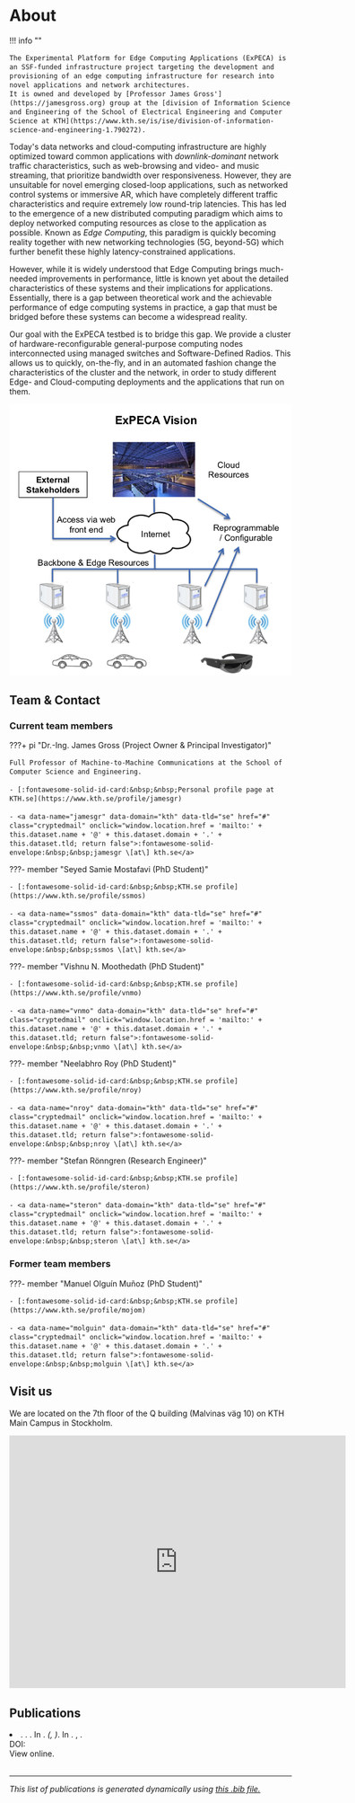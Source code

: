 # About

!!! info ""

    The Experimental Platform for Edge Computing Applications (ExPECA) is an SSF-funded infrastructure project targeting the development and provisioning of an edge computing infrastructure for research into novel applications and network architectures.
    It is owned and developed by [Professor James Gross'](https://jamesgross.org) group at the [division of Information Science and Engineering of the School of Electrical Engineering and Computer Science at KTH](https://www.kth.se/is/ise/division-of-information-science-and-engineering-1.790272).

Today's data networks and cloud-computing infrastructure are highly optimized toward common applications with *downlink-dominant* network traffic characteristics, such as web-browsing and video- and music streaming, that prioritize bandwidth over responsiveness.
However, they are unsuitable for novel emerging closed-loop applications, such as networked control systems or immersive AR, which have completely different traffic characteristics and require extremely low round-trip latencies.
This has led to the emergence of a new distributed computing paradigm which aims to deploy networked computing resources as close to the application as possible.
Known as *Edge Computing*, this paradigm is quickly becoming reality together with new networking technologies (5G, beyond-5G) which further benefit these highly latency-constrained applications.

However, while it is widely understood that Edge Computing brings much-needed improvements in performance, little is known yet about the detailed characteristics of these systems and their implications for applications.
Essentially, there is a gap between theoretical work and the achievable performance of edge computing systems in practice, a gap that must be bridged before these systems can become a widespread reality.

Our goal with the ExPECA testbed is to bridge this gap.
We provide a cluster of hardware-reconfigurable general-purpose computing nodes interconnected using managed switches and Software-Defined Radios.
This allows us to quickly, on-the-fly, and in an automated fashion change the characteristics of the cluster and the network, in order to study different Edge- and Cloud-computing deployments and the applications that run on them.

![](./assets/expeca_vision_2.png)

[^1]: ExPECA Vision Image courtesy of [jamesgross.org](https://www.jamesgross.org/research/expeca/).

## Team & Contact
### Current team members

???+ pi "Dr.-Ing. James Gross (Project Owner & Principal Investigator)"

    Full Professor of Machine-to-Machine Communications at the School of Computer Science and Engineering.

    - [:fontawesome-solid-id-card:&nbsp;&nbsp;Personal profile page at KTH.se](https://www.kth.se/profile/jamesgr)

    - <a data-name="jamesgr" data-domain="kth" data-tld="se" href="#" class="cryptedmail" onclick="window.location.href = 'mailto:' + this.dataset.name + '@' + this.dataset.domain + '.' + this.dataset.tld; return false">:fontawesome-solid-envelope:&nbsp;&nbsp;jamesgr \[at\] kth.se</a>

???- member "Seyed Samie Mostafavi (PhD Student)"

    - [:fontawesome-solid-id-card:&nbsp;&nbsp;KTH.se profile](https://www.kth.se/profile/ssmos)

    - <a data-name="ssmos" data-domain="kth" data-tld="se" href="#" class="cryptedmail" onclick="window.location.href = 'mailto:' + this.dataset.name + '@' + this.dataset.domain + '.' + this.dataset.tld; return false">:fontawesome-solid-envelope:&nbsp;&nbsp;ssmos \[at\] kth.se</a>

???- member "Vishnu N. Moothedath (PhD Student)"

    - [:fontawesome-solid-id-card:&nbsp;&nbsp;KTH.se profile](https://www.kth.se/profile/vnmo)

    - <a data-name="vnmo" data-domain="kth" data-tld="se" href="#" class="cryptedmail" onclick="window.location.href = 'mailto:' + this.dataset.name + '@' + this.dataset.domain + '.' + this.dataset.tld; return false">:fontawesome-solid-envelope:&nbsp;&nbsp;vnmo \[at\] kth.se</a>

???- member "Neelabhro Roy (PhD Student)"

    - [:fontawesome-solid-id-card:&nbsp;&nbsp;KTH.se profile](https://www.kth.se/profile/nroy)

    - <a data-name="nroy" data-domain="kth" data-tld="se" href="#" class="cryptedmail" onclick="window.location.href = 'mailto:' + this.dataset.name + '@' + this.dataset.domain + '.' + this.dataset.tld; return false">:fontawesome-solid-envelope:&nbsp;&nbsp;nroy \[at\] kth.se</a>

???- member "Stefan Rönngren (Research Engineer)"

    - [:fontawesome-solid-id-card:&nbsp;&nbsp;KTH.se profile](https://www.kth.se/profile/steron)

    - <a data-name="steron" data-domain="kth" data-tld="se" href="#" class="cryptedmail" onclick="window.location.href = 'mailto:' + this.dataset.name + '@' + this.dataset.domain + '.' + this.dataset.tld; return false">:fontawesome-solid-envelope:&nbsp;&nbsp;steron \[at\] kth.se</a>


### Former team members

???- member "Manuel Olguín Muñoz (PhD Student)"

    - [:fontawesome-solid-id-card:&nbsp;&nbsp;KTH.se profile](https://www.kth.se/profile/mojom)

    - <a data-name="molguin" data-domain="kth" data-tld="se" href="#" class="cryptedmail" onclick="window.location.href = 'mailto:' + this.dataset.name + '@' + this.dataset.domain + '.' + this.dataset.tld; return false">:fontawesome-solid-envelope:&nbsp;&nbsp;molguin \[at\] kth.se</a>


## Visit us

We are located on the 7th floor of the Q building (Malvinas väg 10) on KTH Main Campus in Stockholm.

<iframe src="https://www.google.com/maps/embed?pb=!1m18!1m12!1m3!1d2033.987694660449!2d18.064978116339432!3d59.34985321641853!2m3!1f0!2f0!3f0!3m2!1i1024!2i768!4f13.1!3m3!1m2!1s0x465f9d6b2e2c7dd1%3A0xc5d2bc400d5a1e37!2sMalvinas%20V%C3%A4g%2010%2C%20114%2028%20Stockholm!5e0!3m2!1sen!2sse!4v1654014801014!5m2!1sen!2sse" width="600" height="450" style="border:0;" allowfullscreen="" loading="lazy" referrerpolicy="no-referrer-when-downgrade"></iframe>


## Publications

<script src="https://cdn.jsdelivr.net/npm/citation-js@0.4.0-10"></script>
<script type="text/javascript" src="https://cdn.rawgit.com/pcooksey/bibtex-js/master/src/bibtex_js.js"></script>

<bibtex src="/assets/expeca_pubs.bib"></bibtex>
<div class="bibtex_template">
<li><span class="author"></span>.
<span class="if year">
<span class="year"></span>.
</span>
<span class="title" style="font-weight: bold;"></span>.
<span class="if booktitle">
In <span class="booktitle" style="font-style: italic;"></span><span class="if !series">.</span>
<span class="if series">
    <i>(<span class="series" style="font-style: italic;"></span><span class="if pubstate">, <span class="pubstate" style="font-style: italic;"></span></span>)</i>.
</span>
</span>
<span class="if !booktitle">
<span class="if journal">
    In <span class="journal" style="font-style: italic;"></span>.
</span>
<span class="if !journal">
    <span class="if type">
        <span class="type" style="font-style: italic;"></span><span class="if school">, <span class="school"></span></span>.
    </span>
</span>
</span>
<div class="if doi">
DOI: <span class="doi"></span>
</div>
<div class="if url">
<a class="url">View online.</a>
</div>
<div style="opacity:0;">&#8205</div>
</li>
</div>

<div class="bibtex_structure">
<div class="sort year" extra="DESC number">
<div class="templates"></div>
</div>
</div>

<ul id="bibtex_display"></ul>

---

*This list of publications is generated dynamically using [this .bib file.](./assets/expeca_pubs.bib)*
